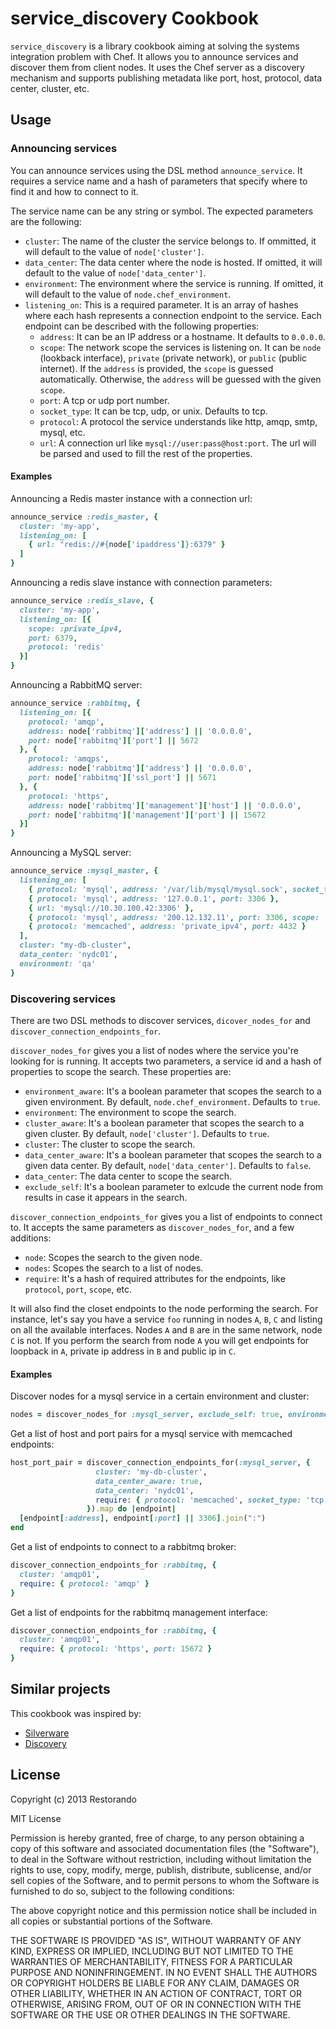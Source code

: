 # service_discovery Cookbook

`service_discovery` is a library cookbook aiming at solving the systems integration problem with Chef. It allows you to announce services and discover them from client nodes. It uses the Chef server as a discovery mechanism and supports publishing metadata like port, host, protocol, data center, cluster, etc.

## Usage

### Announcing services

You can announce services using the DSL method `announce_service`. It requires a service name and a hash of parameters that specify where to find it and how to connect to it.

The service name can be any string or symbol. The expected parameters are the following:

- `cluster`: The name of the cluster the service belongs to. If ommitted, it will default to the value of `node['cluster']`.
- `data_center`: The data center where the node is hosted. If omitted, it will default to the value of `node['data_center']`.
- `environment`: The environment where the service is running. If omitted, it will default to the value of `node.chef_environment`.
- `listening_on`: This is a required parameter. It is an array of hashes where each hash represents a connection endpoint to the service. Each endpoint can be described with the following properties:
	* `address`: It can be an IP address or a hostname. It defaults to `0.0.0.0`.
  * `scope`: The network scope the services is listening on. It can be `node` (lookback interface), `private` (private network), or `public` (public internet). If the `address` is provided, the `scope` is guessed automatically. Otherwise, the `address` will be guessed with the given `scope`.
  * `port`: A tcp or udp port number.
  * `socket_type`: It can be tcp, udp, or unix. Defaults to tcp.
  * `protocol`: A protocol the service understands like http, amqp, smtp, mysql, etc.
  * `url`: A connection url like `mysql://user:pass@host:port`. The url will be parsed and used to fill the rest of the properties.

#### Examples

Announcing a Redis master instance with a connection url:

```ruby
announce_service :redis_master, {
  cluster: 'my-app',
  listening_on: [
    { url: "redis://#{node['ipaddress']}:6379" }
  ]
}
```

Announcing a redis slave instance with connection parameters:

```ruby
announce_service :redis_slave, {
  cluster: 'my-app',
  listening_on: [{
    scope: :private_ipv4,
    port: 6379,
    protocol: 'redis'
  }]
}
```

Announcing a RabbitMQ server:

```ruby
announce_service :rabbitmq, {
  listening_on: [{
    protocol: 'amqp',
    address: node['rabbitmq']['address'] || '0.0.0.0',
    port: node['rabbitmq']['port'] || 5672
  }, {
    protocol: 'amqps',
    address: node['rabbitmq']['address'] || '0.0.0.0',
    port: node['rabbitmq']['ssl_port'] || 5671
  }, {
    protocol: 'https',
    address: node['rabbitmq']['management']['host'] || '0.0.0.0',
    port: node['rabbitmq']['management']['port'] || 15672
  }]
}
```

Announcing a MySQL server:

```ruby
announce_service :mysql_master, {
  listening_on: [
    { protocol: 'mysql', address: '/var/lib/mysql/mysql.sock', socket_type: 'unix' },
    { protocol: 'mysql', address: '127.0.0.1', port: 3306 },
    { url: 'mysql://10.30.100.42:3306' },
    { protocol: 'mysql', address: '200.12.132.11', port: 3306, scope: 'public' },
    { protocol: 'memcached', address: 'private_ipv4', port: 4432 }
  ],
  cluster: "my-db-cluster",
  data_center: 'nydc01',
  environment: 'qa'
}
```

### Discovering services

There are two DSL methods to discover services, `dicover_nodes_for` and `discover_connection_endpoints_for`.

`discover_nodes_for` gives you a list of nodes where the service you're looking for is running. It accepts two parameters, a service id and a hash of properties to scope the search. These properties are:

- `environment_aware`: It's a boolean parameter that scopes the search to a given environment. By default, `node.chef_environment`. Defaults to `true`.
- `environment`: The environment to scope the search.
- `cluster_aware`: It's a boolean parameter that scopes the search to a given cluster. By default, `node['cluster']`. Defaults to `true`.
- `cluster`: The cluster to scope the search.
- `data_center_aware`: It's a boolean parameter that scopes the search to a given data center. By default, `node['data_center']`. Defaults to `false`.
- `data_center`: The data center to scope the search.
- `exclude_self`: It's a boolean parameter to exlcude the current node from results in case it appears in the search.

`discover_connection_endpoints_for` gives you a list of endpoints to connect to. It accepts the same parameters as `discover_nodes_for`, and a few additions:

- `node`: Scopes the search to the given node.
- `nodes`: Scopes the search to a list of nodes.
- `require`: It's a hash of required attributes for the endpoints, like `protocol`, `port`, `scope`, etc.

It will also find the closet endpoints to the node performing the search. For instance, let's say you have a service `foo` running in nodes `A`, `B`, `C` and listing on all the available interfaces. Nodes `A` and `B` are in the same network, node `C` is not.
If you perform the search from node `A` you will get endpoints for loopback in `A`, private ip address in `B` and public ip in `C`.

#### Examples

Discover nodes for a mysql service in a certain environment and cluster:

```ruby
nodes = discover_nodes_for :mysql_server, exclude_self: true, environment: 'qa', cluster: 'my-db-cluster'
```

Get a list of host and port pairs for a mysql service with memcached endpoints:

```ruby
host_port_pair = discover_connection_endpoints_for(:mysql_server, {
                   cluster: 'my-db-cluster',
                   data_center_aware: true,
                   data_center: 'nydc01',
                   require: { protocol: 'memcached', socket_type: 'tcp' }
                 }).map do |endpoint|
  [endpoint[:address], endpoint[:port] || 3306].join(":")
end
```

Get a list of endpoints to connect to a rabbitmq broker:

```ruby
discover_connection_endpoints_for :rabbitmq, {
  cluster: 'amqp01',
  require: { protocol: 'amqp' }
}
```

Get a list of endpoints for the rabbitmq management interface:

```ruby
discover_connection_endpoints_for :rabbitmq, {
  cluster: 'amqp01',
  require: { protocol: 'https', port: 15672 }
}
```

## Similar projects

This cookbook was inspired by:

- [Silverware](https://github.com/infochimps-labs/ironfan-pantry/tree/master/cookbooks/silverware)
- [Discovery](https://github.com/hw-cookbooks/discovery)


## License

Copyright (c) 2013 Restorando

MIT License

Permission is hereby granted, free of charge, to any person obtaining
a copy of this software and associated documentation files (the
"Software"), to deal in the Software without restriction, including
without limitation the rights to use, copy, modify, merge, publish,
distribute, sublicense, and/or sell copies of the Software, and to
permit persons to whom the Software is furnished to do so, subject to
the following conditions:

The above copyright notice and this permission notice shall be
included in all copies or substantial portions of the Software.

THE SOFTWARE IS PROVIDED "AS IS", WITHOUT WARRANTY OF ANY KIND,
EXPRESS OR IMPLIED, INCLUDING BUT NOT LIMITED TO THE WARRANTIES OF
MERCHANTABILITY, FITNESS FOR A PARTICULAR PURPOSE AND
NONINFRINGEMENT. IN NO EVENT SHALL THE AUTHORS OR COPYRIGHT HOLDERS BE
LIABLE FOR ANY CLAIM, DAMAGES OR OTHER LIABILITY, WHETHER IN AN ACTION
OF CONTRACT, TORT OR OTHERWISE, ARISING FROM, OUT OF OR IN CONNECTION
WITH THE SOFTWARE OR THE USE OR OTHER DEALINGS IN THE SOFTWARE.
